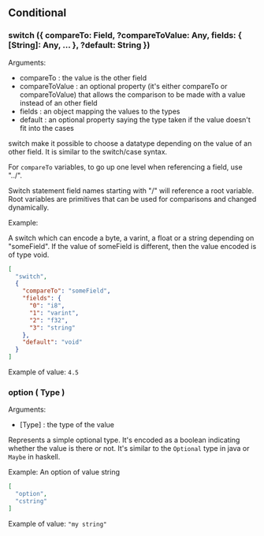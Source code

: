 ## Conditional

### **switch** ({ compareTo: Field, ?compareToValue: Any, fields: { [String]: Any, ... }, ?default: String })
Arguments:
* compareTo : the value is the other field
* compareToValue : an optional property (it's either compareTo or compareToValue) that allows the comparison to be made with a value instead of an other field
* fields : an object mapping the values to the types
* default : an optional property saying the type taken if the value doesn't fit into the cases

switch make it possible to choose a datatype depending on the value of an other field. 
It is similar to the switch/case syntax.

For `compareTo` variables, to go up one level when referencing a field, use "../".

Switch statement field names starting with "/" will reference a root variable. Root variables are primitives that can be used for comparisons and changed dynamically.

Example:

A switch which can encode a byte, a varint, a float or a string depending on "someField". 
If the value of someField is different, then the value encoded is of type void.
```json
[
  "switch",
  {
    "compareTo": "someField",
    "fields": {
      "0": "i8",
      "1": "varint",
      "2": "f32",
      "3": "string"
    },
    "default": "void"
  }
]
```
Example of value: `4.5`

### **option** ( Type )
Arguments:
* [Type] : the type of the value

Represents a simple optional type.
It's encoded as a boolean indicating whether the value is there or not.
It's similar to the `Optional` type in java or `Maybe` in haskell.

Example: An option of value string
```json
[
  "option",
  "cstring"
]
```
Example of value: `"my string"`
